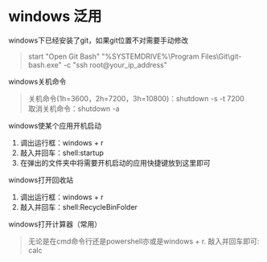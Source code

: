 # windows 泛用

windows下已经安装了git，如果git位置不对需要手动修改   
> start "Open Git Bash" "%SYSTEMDRIVE%\Program Files\Git\git-bash.exe" -c "ssh root@your_ip_address"

windows关机命令
> 关机命令(1h=3600，2h=7200，3h=10800)：shutdown -s -t 7200   
> 取消关机命令：shutdown -a

windows使某个应用开机启动
1. 调出运行框：windows + r 
2. 敲入并回车：shell:startup 
3. 在弹出的文件夹中将需要开机启动的应用快捷键放到这里即可

windows打开回收站
1. 调出运行框：windows + r 
2. 敲入并回车：shell:RecycleBinFolder

windows打开计算器（常用）
> 无论是在cmd命令行还是powershell亦或是windows + r. 敲入并回车即可: calc   


